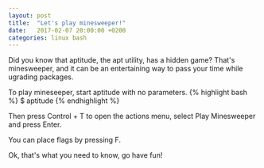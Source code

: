 ```yaml
---
layout: post
title:  "Let's play minesweeper!"
date:   2017-02-07 20:00:00 +0200
categories: linux bash
---
```

Did you know that aptitude, the apt utility, has a hidden game? That's minesweeper, and it can be an entertaining way to pass your time while ugrading packages.

To play mineseeper, start aptitude with no parameters.
{% highlight bash %}
$ aptitude
{% endhighlight %}

Then press Control + T to open the actions menu, select Play Minesweeper and press Enter.

You can place flags by pressing F.

Ok, that's what you need to know, go have fun!